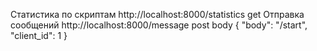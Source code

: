 Статистика по скриптам http://localhost:8000/statistics get
Отправка сообщений http://localhost:8000/message post
  body
    {
	  "body": "/start",
	  "client_id": 1
    }